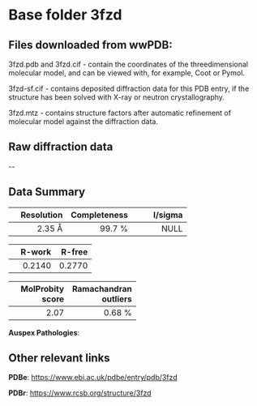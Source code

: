 # Base folder 3fzd

## Files downloaded from wwPDB:

3fzd.pdb and 3fzd.cif - contain the coordinates of the threedimensional molecular model, and can be viewed with, for example, Coot or Pymol.

3fzd-sf.cif - contains deposited diffraction data for this PDB entry, if the structure has been solved with X-ray or neutron crystallography.

3fzd.mtz - contains structure factors after automatic refinement of molecular model against the diffraction data.

## Raw diffraction data

--<br> 

## Data Summary
|   | Resolution | Completeness| I/sigma |
|---|-------------:|----------------:|--------------:|
|   |2.35 Å|99.7  %|<img width=50/>NULL |

|   | **R-work**| **R-free**   
|---|-------------:|----------------:|           
||  0.2140|  0.2770|

|   |**MolProbity<br>score**| **Ramachandran<br>outliers** 
|---|-------------:|----------------:|
||  2.07|  0.68 %|

**Auspex Pathologies**: 

 

## Other relevant links 
**PDBe**:  https://www.ebi.ac.uk/pdbe/entry/pdb/3fzd
 
**PDBr**: https://www.rcsb.org/structure/3fzd 

